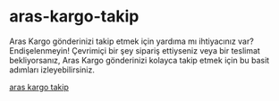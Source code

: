 # aras-kargo-takip
Aras Kargo gönderinizi takip etmek için yardıma mı ihtiyacınız var? Endişelenmeyin! Çevrimiçi bir şey sipariş ettiyseniz veya bir teslimat bekliyorsanız, Aras Kargo gönderinizi kolayca takip etmek için bu basit adımları izleyebilirsiniz.

[aras kargo takip](https://aras-kargo-takip.trending-1.com/)
